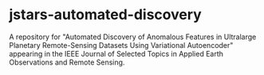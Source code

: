 # jstars-automated-discovery
A repository for "Automated Discovery of Anomalous Features in Ultralarge Planetary Remote-Sensing Datasets Using Variational Autoencoder" appearing in the IEEE Journal of Selected Topics in Applied Earth Observations and Remote Sensing.
